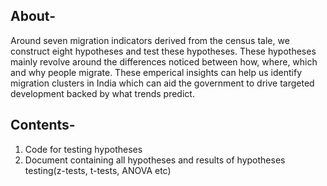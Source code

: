 ## About-
Around seven migration indicators derived from the census tale, we construct eight hypotheses and test these hypotheses. These hypotheses mainly revolve around the differences noticed between how, where, which and why people migrate. These emperical insights can help us identify migration clusters in India which can aid the government to drive targeted development backed by what trends predict.

## Contents-
 
1. Code for testing hypotheses
2. Document containing all hypotheses and results of hypotheses testing(z-tests, t-tests, ANOVA etc)
